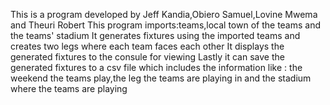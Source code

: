 This is a program developed by Jeff Kandia,Obiero Samuel,Lovine Mwema and Theuri Robert 
This  program imports:teams,local town of the teams and the teams' stadium 
It generates fixtures using the imported teams and creates two legs where each team faces each other 
It displays the generated fixtures to the consule for viewing
Lastly it can save the generated fixtures to a csv file which includes the information like : the weekend the teams play,the leg the teams are playing in and the stadium where the teams are playing 
